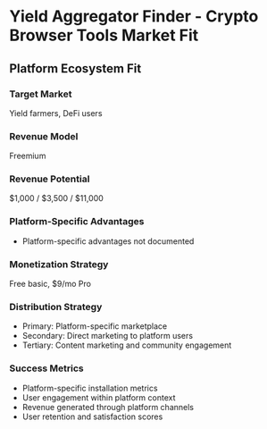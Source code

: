 # Yield Aggregator Finder - Crypto Browser Tools Market Fit

## Platform Ecosystem Fit

### Target Market
Yield farmers, DeFi users

### Revenue Model
Freemium

### Revenue Potential
$1,000 / $3,500 / $11,000

### Platform-Specific Advantages
- Platform-specific advantages not documented

### Monetization Strategy
Free basic, $9/mo Pro

### Distribution Strategy
- Primary: Platform-specific marketplace
- Secondary: Direct marketing to platform users
- Tertiary: Content marketing and community engagement

### Success Metrics
- Platform-specific installation metrics
- User engagement within platform context
- Revenue generated through platform channels
- User retention and satisfaction scores
